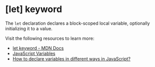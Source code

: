 # [let] keyword

The `let` declaration declares a block-scoped local variable, optionally initializing it to a value.

Visit the following resources to learn more:

- [let keyword - MDN Docs](https://developer.mozilla.org/en-US/docs/Web/JavaScript/Reference/Statements/let)
- [JavaScript Variables](https://javascript.info/variables)
- [How to declare variables in different ways in JavaScript?](https://www.geeksforgeeks.org/how-to-declare-variables-in-different-ways-in-javascript/)
